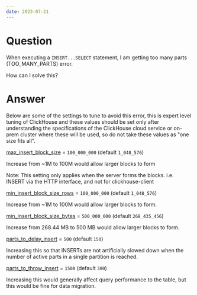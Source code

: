 ```yaml
---
date: 2023-07-21
---
```


# Question

When executing a `INSERT...SELECT` statement, I am getting too many parts (TOO_MANY_PARTS) error. 

How can I solve this? 

# Answer

Below are some of the settings to tune to avoid this error, this is expert level tuning of ClickHouse and these values should be set only after understanding the specifications of the ClickHouse cloud service or on-prem cluster where these will be used, so do not take these values as "one size fits all".


[max_insert_block_size](https://clickhouse.com/docs/en/operations/settings/settings#settings-max_insert_block_size) = `100_000_000` (default `1_048_576`)

Increase from ~1M to 100M would allow larger blocks to form

Note: This setting only applies when the server forms the blocks. i.e. INSERT via the HTTP interface, and not for clickhouse-client


[min_insert_block_size_rows](https://clickhouse.com/docs/en/operations/settings/settings#min-insert-block-size-rows) = `100_000_000` (default `1_048_576`)

Increase from ~1M to 100M would allow larger blocks to form.


[min_insert_block_size_bytes](https://clickhouse.com/docs/en/operations/settings/settings#min-insert-block-size-bytes) = `500_000_000` (default `268_435_456`)

Increase from 268.44 MB to 500 MB would allow larger blocks to form.


[parts_to_delay_insert](https://clickhouse.com/docs/en/operations/settings/merge-tree-settings#parts-to-delay-insert) = `500` (default `150`)

Increasing this so that INSERTs are not artificially slowed down when the number of active parts in a single partition is reached.


[parts_to_throw_insert](https://clickhouse.com/docs/en/operations/settings/merge-tree-settings#parts-to-delay-insert) = `1500` (default `300`)

Increasing this would generally affect query performance to the table, but this would be fine for data migration.
